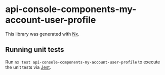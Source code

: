 # api-console-components-my-account-user-profile

This library was generated with [Nx](https://nx.dev).

## Running unit tests

Run `nx test api-console-components-my-account-user-profile` to execute the unit tests via [Jest](https://jestjs.io).
